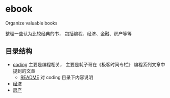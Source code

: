 # ebook
Organize valuable books


整理一些认为比较经典的书， 包括编程、经济、金融、房产等等


## 目录结构
* [coding](coding) 主要是编程相关， 主要是耗子哥在《极客时间专栏》 编程系列文章中提到的文章
  * [README](coding/README.md) 对 coding 目录下内容说明
* [经济](economic) 
* [房产](房产)
